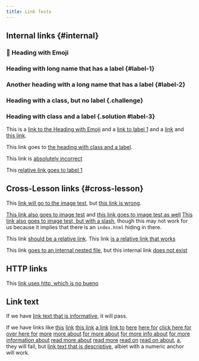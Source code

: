 ```yaml
---
title: Link Tests
---
```


## Internal links {#internal}

### :crystal_ball: Heading with Emoji

### Heading with long name that has a label {#label-1}

### Another heading with a long name that has a label {#label-2}

### Heading with a class, but no label {.challenge}

### Heading with class and a label {.solution #label-3}

This is a [link to the Heading with Emoji](#heading-with-emoji) and a [link to 
label 1](#label-1) and a [link](#label-2) and [this link](#label-2).

This link goes to [the heading with class and a label](#label-3).

This link is [absolutely incorrect](#bad-fragment)

This [relative link goes to label 1][rel-label-1]

## Cross-Lesson links {#cross-lesson}

This [link will go to the image test](image-test.html), but [this link is 
wrong](incorrect-link.html). 

[This link also goes to image test](image-test) and [_this_ link goes to
image test as well](./image-test.html)
[This link also goes to image test, but with a slash](image-test/), though this
may not work for us because it implies that there is an `index.html` hiding in
there.

This link [should be a relative link](rel-image).
This link [is a relative link that works][rel-image]

This link [goes to an internal nested file](files/thing.txt), but this internal
link [does not exist](files/ohno.txt)

## HTTP links

This [link uses http, which is no bueno](http://example.com)

## Link text

If we have [link text that is informative](https://example.com/link-text#good),
it will pass.

If we have links like 
[this][bad-link-text]
[link][bad-link-text]
[this link][bad-link-text]
[a link][bad-link-text]
[link to][bad-link-text]
[here][bad-link-text]
[here for][bad-link-text]
[click here for][bad-link-text]
[over here for][bad-link-text]
[more][bad-link-text]
[more about][bad-link-text]
[for more about][bad-link-text]
[for more info about][bad-link-text]
[for more information about][bad-link-text]
[read more about][bad-link-text]
[read more][bad-link-text]
[read on][bad-link-text]
[read on about][bad-link-text],
[a][bad-link-text],
[][bad-link-text]
they will fail, but [link text that is descriptive][1], albiet with a numeric
anchor will work.


[1]: https://example.com/link-text#descriptive
[rel-label-1]: #label-1
[rel-image]: image-test.html
[bad-link-text]: https://example.com/link-text#bad
